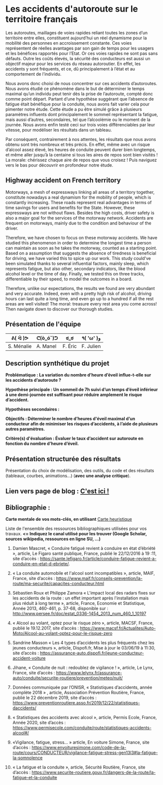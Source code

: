 # Les accidents d'autoroute sur le territoire français

Les autoroutes, maillages de voies rapides reliant toutes les zones d’un territoire entre elles, constituent aujourd’hui un réel dynamisme pour la mobilité des personnes en accroissement constante.  Ces voies représentent de réelles avantages par son gain de temps pour les usagers et les bénéfices rapportés pour l’Etat.
Or ces voies rapides ne sont pas sans défauts. Outre les coûts élevés, la sécurité des conducteurs est aussi un objectif majeur pour les services du réseau autoroutier. En effet, les accidents y sont fréquents, et ce, dû principalement à l’état et au comportement de l’individu.

Nous avons donc choisi de nous concentrer sur ces accidents d’autoroutes. Nous avons étudié ce phénomène dans le but de déterminer le temps maximal qu’un individu peut tenir  dès la prise de l’autoroute, compté donc comme point départ. Partant d’une hypothèse suggérant que l’absence de fatigue était bénéfique pour la conduite, nous avons fait varier cela pour pimenter notre étude.
Cette étude a pu être simulé grâce à  plusieurs paramètres influents dont principalement le sommeil représentant la fatigue, mais aussi d’autres, secondaires, tel que l’alcoolémie ou le moment de la journée. Nous avons enfin testé ceci sur trois voies différenciables par leur vitesse,  pour modéliser les résultats dans un tableau.

Par conséquent, contrairement à nos attentes, les résultats que nous avons obtenu sont très nombreux et très précis. En effet, même avec un risque d’alcool assez élevé, les heures de conduite peuvent durer bien longtemps, et même aller jusqu’à la centaine si tous les aires de repos sont bien visités ! 
La morale: chérissez chaque aire de repos que vous croisez ! Puis naviguez vers le bas pour découvrir en profondeur notre étude. 



## Highway accident on French territory

Motorways, a mesh of expressways linking all areas of a territory together, constitute nowadays a real dynamism for the mobility of people, which is constantly increasing.  These roads represent real advantages in terms of time savings for users and benefits for the State.
However, these expressways are not without flaws. Besides the high costs, driver safety is also a major goal for the services of the motorway network. Accidents are frequent on motorways, mainly due to the condition and behaviour of the driver.

Therefore, we have  chosen to focus on these motorway accidents. We have studied this phenomenon in order to determine the longest time a person can maintain as soon as he takes the motorway, counted as a starting point. Based on a assumption that suggests the absence of tiredness is beneficial for driving, we have varied this to spice up our work.
This study could've been simulated thanks to several influential factors, mainly sleep, which represents fatigue, but also other, secondary indicators, like the blood alcohol level or the time of day. Finally, we tested this on three tracks, differentiable by their speed, to model the outcomes in a board.

Therefore, unlike our expectations, the results we found are very abundant and very accurate. Indeed, even with a pretty high risk of alcohol, driving hours can last quite a long time, and even go up to a hundred if all the rest areas are well visited! 
The moral: treasure every rest area you come across! Then navigate down to discover our thorough studies.



## Présentation de l'équipe

| ᕕ( ᐛ )ᕗ | ᕦ(ò_óˇ)ᕤ | ಠ_ಠ | ٩( 'ω' )و |
|-----|--|--|--|
| S. Ménalie| A. Manel | F. Éric  | F. Julien  |


## Description synthétique du projet

**Problématique : La variation du nombre d’heure d’éveil influe-t-elle sur les accidents d’autoroute ?** 

**Hypothèse principale : Un sommeil de 7h suivi d’un temps d’éveil inférieur à une demi-journée est suffisant pour  réduire amplement le risque d’accident.**

**Hypothèses secondaires :** 

**Objectifs : Déterminer le nombre d’heures d'éveil maximal d’un conducteur afin de minimiser les risques d’accidents, à  l’aide de plusieurs autres paramètres.**

**Critère(s) d'évaluation : Évaluer le taux d’accident sur autoroute en fonction du nombre d’heure d’éveil.**

## Présentation structurée des résultats

Présentation du choix de modélisation, des outils, du code et des résultats (tableaux, courbes, animations...) (**avec une analyse critique**).

## Lien vers page de blog : <a href="blog.html"> C'est ici ! </a>

## Bibliographie :

**Carte mentale de vos mots-clés, en utilisant** <a href="https://cdn.discordapp.com/attachments/692014867380437042/698625264833265704/framindmap.png">Carte heuristique </a> 

Liste de l'ensemble des ressources bibliographiques utilisées pour vos travaux. **<= Indiquez le canal utilisé pour les trouver (Google Scholar, sources wikipedia, ressources en ligne SU, ...)**
1.	Damien Mascret, « Conduire fatigué revient à conduire en état d’ébriété », article,  Le Figaro santé publique, France, publié le 22/12/2016 à 19 :11, site d’accès : https://sante.lefigaro.fr/article/conduire-fatigue-revient-a-conduire-en-etat-d-ebriete/.

2.	« La conduite automobile et l'alcool sont incompatibles », article, MAIF, France, site d’accès : https://www.maif.fr/conseils-prevention/la-route/ma-securite/capacites-conducteur.html

3.	Sébastien Roux et Philippe Zamora « L'impact local des radars fixes sur les accidents de la route : un effet important après l'installation mais plus réduit à long terme », article, France, Economie et Statistique, Année 2013, 460-461, p. 37-68,
disponible sur : http://www.persee.fr/doc/estat_0336-1454_2013_num_460_1_10197 

4.	« Alcool au volant, optez pour le risque zéro », article, MACSF, France, publié le 19.12.2017, site d’accès : https://www.macsf.fr/Actualites/Auto-Moto/Alcool-au-volant-optez-pour-le-risque-zero

5.	Sandrine Masson « Les 4 types d’accidents les plus fréquents chez les jeunes conducteurs », article, Dispofi.fr, Mise à jour le 03/06/19 à 11:30, site d’accès : https://assurance-auto.dispofi.fr/jeune-conducteur-accident-voiture

6.	Jihane, « Conduite de nuit : redoublez de vigilance ! », article, Le Lynx, France, site d’accès : https://www.lelynx.fr/assurance-auto/conduite/securite-routiere/prevention/meteo/nuit/

7.	Données communiquée par l’ONISR, « Statistiques d’accidents, année complète 2018 » , article, Association Prévention Routière, France,  publié le 22 décembre 2019, site d’accès : https://www.preventionroutiere.asso.fr/2019/12/22/statistiques-daccidents/
	 
8.	« Statistiques des accidents avec alcool », article, Permis Ecole, France, Année 2020,  site d’accès : https://www.permisecole.com/conduite/route/statistiques-accidents-alcool#/

9.	«Vigilance, fatigue, stress... » article, En voiture Simone, France, site d’accès :  https://www.envoituresimone.com/code-de-la-route/cours/CONDUCTEUR/vigilance-fatigue-stress-gen13l3#la-fatigue-la-somnolence

10.	« La fatigue et la conduite », article, Sécurité Routière, France, site d’accès : https://www.securite-routiere.gouv.fr/dangers-de-la-route/la-fatigue-et-la-conduite

